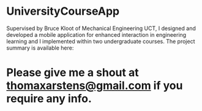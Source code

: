 # UniversityCourseApp
Supervised by Bruce Kloot of Mechanical Engineering UCT, I designed and developed a mobile application for enhanced interaction in engineering learning and I implemented within two undergraduate courses. The project summary is available here:

# Please give me a shout at thomaxarstens@gmail.com if you require any info.
